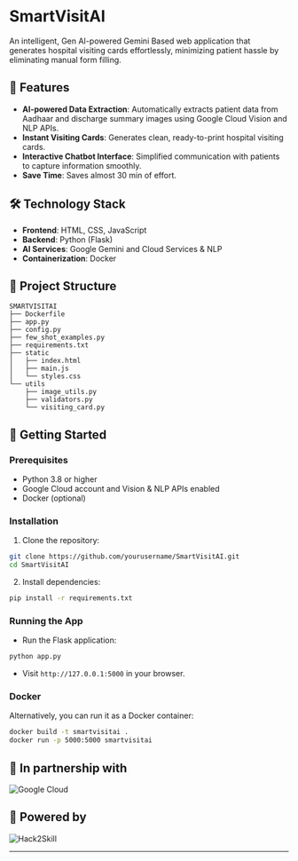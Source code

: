 # SmartVisitAI

An intelligent, Gen AI-powered Gemini Based web application that generates hospital visiting cards effortlessly, minimizing patient hassle by eliminating manual form filling.

## 🚀 Features

* **AI-powered Data Extraction**: Automatically extracts patient data from Aadhaar and discharge summary images using Google Cloud Vision and NLP APIs.
* **Instant Visiting Cards**: Generates clean, ready-to-print hospital visiting cards.
* **Interactive Chatbot Interface**: Simplified communication with patients to capture information smoothly.
* **Save Time**: Saves almost 30 min of effort.

## 🛠️ Technology Stack

* **Frontend**: HTML, CSS, JavaScript
* **Backend**: Python (Flask)
* **AI Services**: Google Gemini and Cloud Services & NLP 
* **Containerization**: Docker

## 📂 Project Structure

```
SMARTVISITAI
├── Dockerfile
├── app.py
├── config.py
├── few_shot_examples.py
├── requirements.txt
├── static
│   ├── index.html
│   ├── main.js
│   └── styles.css
└── utils
    ├── image_utils.py
    ├── validators.py
    └── visiting_card.py
```

## 🚧 Getting Started

### Prerequisites

* Python 3.8 or higher
* Google Cloud account and Vision & NLP APIs enabled
* Docker (optional)

### Installation

1. Clone the repository:

```bash
git clone https://github.com/yourusername/SmartVisitAI.git
cd SmartVisitAI
```

2. Install dependencies:

```bash
pip install -r requirements.txt
```

### Running the App

* Run the Flask application:

```bash
python app.py
```

* Visit `http://127.0.0.1:5000` in your browser.

### Docker

Alternatively, you can run it as a Docker container:

```bash
docker build -t smartvisitai .
docker run -p 5000:5000 smartvisitai
```

## 🤝 In partnership with

![Google Cloud](https://logos-world.net/wp-content/uploads/2021/02/Google-Cloud-Logo.png)

## 🚀 Powered by

![Hack2Skill](https://hack2skill.com/new/H2S-Gradient.png)

---
